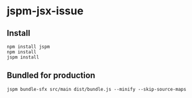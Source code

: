 # jspm-jsx-issue

## Install

```
npm install jspm
npm install
jspm install
```

## Bundled for production
```
jspm bundle-sfx src/main dist/bundle.js --minify --skip-source-maps
```
